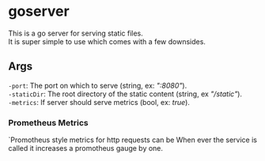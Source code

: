 # goserver
This is a go server for serving static files.  
It is super simple to use which comes with a few downsides.

## Args
`-port`: The port on which to serve (string, ex: *":8080"*).  
`-staticDir`: The root directory of the static content (string, ex *"/static"*).  
`-metrics`: If server should serve metrics (bool, ex: *true*). 


### Prometheus Metrics
`Promotheus style metrics for http requests can be 
When ever the service is called it increases a promotheus gauge by one.